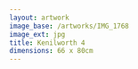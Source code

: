 ```yaml
---
layout: artwork
image_base: /artworks/IMG_1768
image_ext: jpg
title: Kenilworth 4
dimensions: 66 x 80cm
---
```



